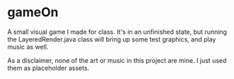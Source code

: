 # gameOn
A small visual game I made for class. It's in an unfinished state, but running the LayeredRender.java class will bring up some test graphics, and play music as well.

As a disclaimer, none of the art or music in this project are mine. I just used them as placeholder assets.
